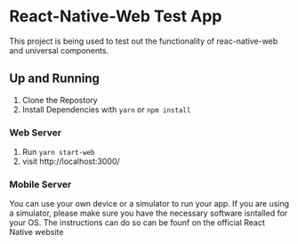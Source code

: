 # React-Native-Web Test App

This project is being used to test out the functionality of reac-native-web and universal components.

## Up and Running
1. Clone the Repostory
2. Install Dependencies with `yarn` or `npm install`

### Web Server
1. Run `yarn start-web`
2. visit http://localhost:3000/

### Mobile Server
You can use your own device or a simulator to run your app. If you are using a simulator, please make sure you have the necessary software isntalled for your OS. The instructions can do so can be founf on the official React Native website
